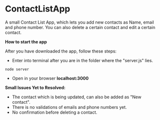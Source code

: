 # ContactListApp
A small Contact List App, which lets you add new contacts as Name, email and phone number. You can also delete a certain contact and edit a certain contact.

**How to start the app**

After you have downloaded the app, follow these steps:
- Enter into terminal after you are in the folder where the "server.js" lies.
```
node server
```
- Open in your browser **localhost:3000** 

**Small Issues Yet to Resolved:**

- The contact which is being updated, can also be added as "New contact".
- There is no validations of emails and phone numbers yet.
- No confirmation before deleting a contact.
